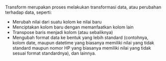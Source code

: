 Transform merupakan proses melakukan transformasi data, atau perubahan terhadap data, seperti:

- Merubah nilai dari suatu kolom ke nilai baru
- Menciptakan kolom baru dengan memanfaatkan kolom lain
- Transpose baris menjadi kolom (atau sebaliknya)
- Mengubah format data ke bentuk yang lebih standard (contohnya, kolom date, maupun datetime yang biasanya memiliki nilai yang tidak standard maupun nomor HP yang biasanya memiliki nilai yang tidak sesuai format standardnya), dan lainnya. 
